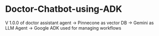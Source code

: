# Doctor-Chatbot-using-ADK
V 1.0.0 of doctor assistant agent
-> Pinnecone as vector DB 
-> Gemini as LLM Agent
-> Google ADK used for managing workflows
